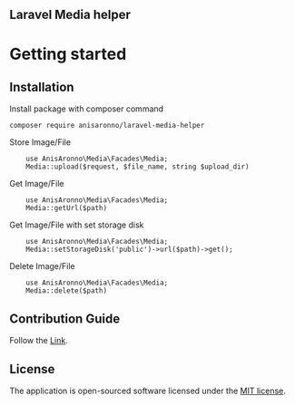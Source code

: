 ## Laravel Media helper

# Getting started

## Installation

Install package with composer command

```
composer require anisaronno/laravel-media-helper
```

Store Image/File

```
    use AnisAronno\Media\Facades\Media;
    Media::upload($request, $file_name, string $upload_dir)
```

Get Image/File

```
    use AnisAronno\Media\Facades\Media;
    Media::getUrl($path)
```

Get Image/File with set storage disk

```
    use AnisAronno\Media\Facades\Media;
    Media::setStorageDisk('public')->url($path)->get();
```

Delete Image/File

```
    use AnisAronno\Media\Facades\Media;
    Media::delete($path)
```

## Contribution Guide

Follow the [Link](https://github.com/anisAronno/multipurpose-admin-panel-boilerplate/blob/develop/CONTRIBUTING.md).

## License

The application is open-sourced software licensed under the [MIT license](https://opensource.org/licenses/MIT).
